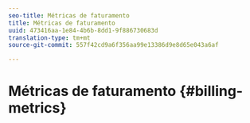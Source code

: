 ```yaml
---
seo-title: Métricas de faturamento
title: Métricas de faturamento
uuid: 473416aa-1e84-4b6b-8dd1-9f886730683d
translation-type: tm+mt
source-git-commit: 557f42cd9a6f356aa99e13386d9e8d65e043a6af

---
```



# Métricas de faturamento {#billing-metrics}
